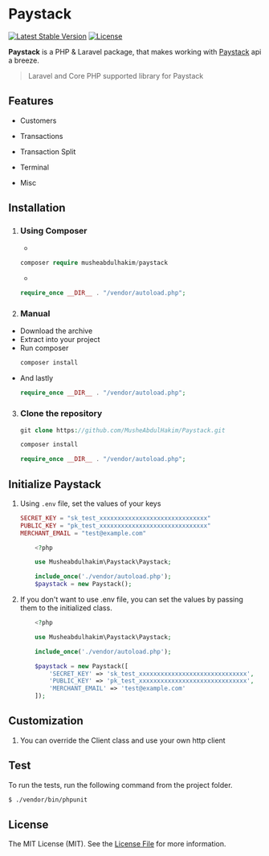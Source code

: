 # Paystack

[![Latest Stable Version](https://poser.pugx.org/musheabdulhakim/paystack/v/stable)](https://packagist.org/packages/musheabdulhakim/paystack) 
[![License](https://poser.pugx.org/musheabdulhakim/paystack/license)](https://packagist.org/packages/nextpack/nextpack)







**Paystack** is a PHP & Laravel package, that makes working with [Paystack](https://paystack.com) api a breeze.

> Laravel and Core PHP supported library for Paystack





<a name="Features"></a>
## Features


- Customers

- Transactions

- Transaction Split

- Terminal

- Misc
  





<a name="Installation"></a>
## Installation

1. ### Using Composer
    - 
    ```php
    composer require musheabdulhakim/paystack
    ```
    - 
    ``` php
    require_once __DIR__ . "/vendor/autoload.php";
    ```
    
2. ### Manual
- Download the archive
- Extract into your project
- Run composer
    ```php
    composer install
    ```
- And lastly
    ``` php
    require_once __DIR__ . "/vendor/autoload.php";
    ```

3. ### Clone the repository
    ```php
    git clone https://github.com/MusheAbdulHakim/Paystack.git
    ```

    ```php
    composer install
    ```

    ``` php
    require_once __DIR__ . "/vendor/autoload.php";
    ```

## Initialize Paystack 
1. Using ``.env`` file, set the values of your keys
    ```php
    SECRET_KEY = "sk_test_xxxxxxxxxxxxxxxxxxxxxxxxxxxxxx"
    PUBLIC_KEY = "pk_test_xxxxxxxxxxxxxxxxxxxxxxxxxxxxxx"
    MERCHANT_EMAIL = "test@example.com"
    ```

    ```php
        <?php

        use Musheabdulhakim\Paystack\Paystack;

        include_once('./vendor/autoload.php');
        $paystack = new Paystack();
    ```


2. If you don't want to use .env file, you can set the values by passing them to the initialized class. 
    ```php
        <?php

        use Musheabdulhakim\Paystack\Paystack;

        include_once('./vendor/autoload.php');

        $paystack = new Paystack([
            'SECRET_KEY' => 'sk_test_xxxxxxxxxxxxxxxxxxxxxxxxxxxxxx',
            'PUBLIC_KEY' => 'pk_test_xxxxxxxxxxxxxxxxxxxxxxxxxxxxxx',
            'MERCHANT_EMAIL' => 'test@example.com'
        ]);
    ```





<a name="Customization"></a>
## Customization
1. You can override the Client class and use your own http client



## Test

To run the tests, run the following command from the project folder.

``` bash
$ ./vendor/bin/phpunit
```





## License

The MIT License (MIT). See the [License File](https://github.com/MusheAbdulHakim/Paystack/blob/master/LICENSE) for more information.
